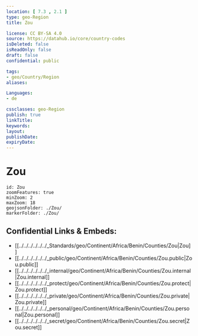 ```yaml
---
location: [ 7.3 , 2.1 ] 
type: geo-Region
title: Zou

license: CC BY-SA 4.0
source: https://datahub.io/core/country-codes
isDeleted: false
isReadOnly: false
draft: false
confidential: public

tags:
- geo/Country/Region
aliases:

Languages:
- de

cssclasses: geo-Region
publish: true
linkTitle: 
keywords: 
layout: 
publishDate: 
expiryDate: 
---
```


# Zou

```leaflet
id: Zou
zoomFeatures: true 
minZoom: 2 
maxZoom: 18
geojsonFolder: ./Zou/
markerFolder: ./Zou/
```


## Confidential Links & Embeds: 
- [[../../../../../../_Standards/geo/Continent/Africa/Benin/Counties/Zou|Zou]] 
- [[../../../../../../_public/geo/Continent/Africa/Benin/Counties/Zou.public|Zou.public]] 
- [[../../../../../../_internal/geo/Continent/Africa/Benin/Counties/Zou.internal|Zou.internal]] 
- [[../../../../../../_protect/geo/Continent/Africa/Benin/Counties/Zou.protect|Zou.protect]] 
- [[../../../../../../_private/geo/Continent/Africa/Benin/Counties/Zou.private|Zou.private]] 
- [[../../../../../../_personal/geo/Continent/Africa/Benin/Counties/Zou.personal|Zou.personal]] 
- [[../../../../../../_secret/geo/Continent/Africa/Benin/Counties/Zou.secret|Zou.secret]] 

